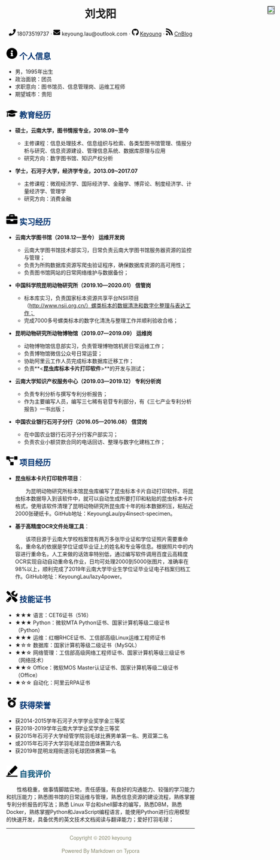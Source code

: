 <center>
     <h1>刘戈阳</h1>
     <div>
         <span>
             <img src="assets/phone-solid.svg" width="18px">
             18073519737
         </span>
         ·
         <span>
             <img src="assets/envelope-solid.svg" width="18px">
             keyoung.lau@outlook.com
         </span>
         ·
         <span>
             <img src="assets/github-brands.svg" width="18px">
             <a href="https://github.com/KeyoungLau">Keyoung</a>
         </span>
         ·
         <span>
             <img src="assets/rss-solid.svg" width="18px">
             <a href="https://www.cnblogs.com/keyoung/">CnBlog</a>
         </span>
     </div>
     <div style="position:absolute;top:90px;right:15px;z-index:8;border:1px solid black;"> <img src="Resume.assets/1寸.jpg"  width="70"></div>
 </center>

## <img src="assets/info-circle-solid.svg" width="30px"> <font color="#003472">个人信息</font>

 - 男，1995年出生
 - 政治面貌：团员
 - 求职意向：图书馆员、信息管理岗、运维工程师
 - 期望城市：贵阳

## <img src="assets/graduation-cap-solid.svg" width="30px"> <font color="#003472">教育经历</font>

- **硕士，云南大学，图书情报专业，2018.09~至今**
  - 主修课程：信息处理技术、信息组织与检索、各类型图书馆管理、情报分析与研究、信息资源建设、管理信息系统、数据库原理与应用
  - 研究方向：数字图书馆、知识产权分析
  
- **学士，石河子大学，经济学专业，2013.09~2017.07**
  - 主修课程：微观经济学、国际经济学、金融学、博弈论、制度经济学、计量经济学、管理学
  - 研究方向：消费金融

## <img src="assets/briefcase-solid.svg" width="30px"> <font color="#003472">实习经历</font>

- **云南大学图书馆（2018.12—至今） 运维开发岗**
   - 云南大学图书馆技术部实习，日常负责云南大学图书馆服务器资源的监控与管理；
   - 负责为所购数据库资源写爬虫验证程序，确保数据库资源的高可用性；
   - 负责图书馆网站的日常网络维护与数据备份；


- **中国科学院昆明动物研究所（2019.10—2020.01） 信管岗**
  - 标本库实习，负责国家标本资源共享平台NSII项目（http://www.nsii.org.cn/）螺类标本的数据清洗和数字化整理与表达工作；
   - 完成7000多号螺类标本的数字化清洗与整理工作并顺利验收合格；


- **昆明动物研究所动物博物馆（2019.07—2019.09） 运维岗**
   - 动物博物馆信息部实习，负责管理博物馆机房日常运维工作；
   - 负责博物馆微信公众号日常运营；
   - 协助阿里云工作人员完成标本数据库迁移工作；
   - 负责**<**昆虫库标本卡片打印软件**>**的开发与测试；


- **云南大学知识产权服务中心（2019.03—2019.12） 专利分析岗**
   - 负责专利分析与撰写专利分析报告；
   - 作为主要编写人员，编写三七稀有皂苷专利部分，有《三七产业专利分析报告》一书出版；


- **中国农业银行石河子分行（2016.05—2016.08） 信贷岗**
   - 在中国农业银行石河子分行客户部实习；
   - 负责农业小额贷款合同的电话回访、整理与数字化建档工作；

## <img src="assets/project-diagram-solid.svg" width="30px"> <font color="#003472">项目经历</font>

- **昆虫标本卡片打印软件项目**：
  
  <p style="text-indent:2em">为昆明动物研究所标本馆昆虫库编写了昆虫标本卡片自动打印软件。将昆虫标本数据导入到该软件中，就可以自动生成所要打印和粘贴的昆虫标本卡片格式，使用该软件清理了昆明动物研究所昆虫库十年的标本数据积压，粘贴近2000张硬纸卡。GitHub地址：KeyoungLau/py4insect-specimen。</p>
  
- **基于高精度OCR文件处理工具**：

  <p style="text-indent:2em">该项目源于云南大学校档案馆有两万多张毕业证和学位证照片需要重命名，重命名的依据是学位证或毕业证上的姓名和专业等信息。根据照片中的内容进行重命名，人工来做的话效率特别低，通过编写软件调用百度云高精度OCR实现自动自动重命名作业，日均可处理2000到5000张图片，准确率在98%以上，顺利完成了2019年云南大学毕业生学位证毕业证电子档案归档工作。GitHub地址：KeyoungLau/lazy4power。</p>

## <img src="assets/tools-solid.svg" width="30px"> <font color="#003472">技能证书</font>

- ★★★ 语言：CET6证书（516）
- ★★★ Python：微软MTA Python证书、国家计算机等级二级证书（Python）
- ★★★ 运维：红帽RHCE证书、工信部高级Linux运维工程师证书
- ★☆☆ 数据库：国家计算机等级二级证书（MySQL）
- ★★☆ 网络管理：工信部高级网络工程师证书、国家计算机等级三级证书（网络技术）
- ★★☆ Office：微软MOS Master认证证书、国家计算机等级二级证书（Office）
- ★☆☆ 自动化：阿里云RPA证书

## <img src="assets/honor-solid.svg" width="30px"> <font color="#003472">获得荣誉</font>

- 获2014-2015学年石河子大学学业奖学金三等奖
- 获2018-2019学年云南大学学业奖学金三等奖
- 获2015年石河子大学经管学院羽毛球比赛男单第一名、男双第二名
- 或2015年石河子大学羽毛球混合团体赛第六名
- 获2019年昆明龙翔街道羽毛球团体赛第一名

## <img src="assets/evaluate-solid.svg" width="30px"> <font color="#065279">自我评价</font>

<p style="text-indent:2em">性格稳重，做事情脚踏实地，责任感强，有良好的沟通能力、较强的学习能力和抗压能力；熟悉图书馆的日常运维与管理，熟悉信息资源的建设流程，熟练掌握专利分析报告的写法；熟悉 Linux 平台和shell脚本的编写，熟悉DBM，熟悉Docker，熟练掌握Python和JavaScript编程语言，能使用Python进行应用模型的快速开发，具备优秀的英文技术文档阅读与翻译能力；爱好打羽毛球；</p>















<div style="font-family: 'PingFang SC','Microsoft YaHei','Helvetica Neue','Helvetica','Arial',sans-serif;
font-size: 14px !important;
color: #8b8d72;
text-align: center;
line-height: 1.5;">
<hr>
  <p align="center">Copyright © 2020 keyoung</p>
  <p align="center">Powered By Markdown on Typora</p>  
</div>



